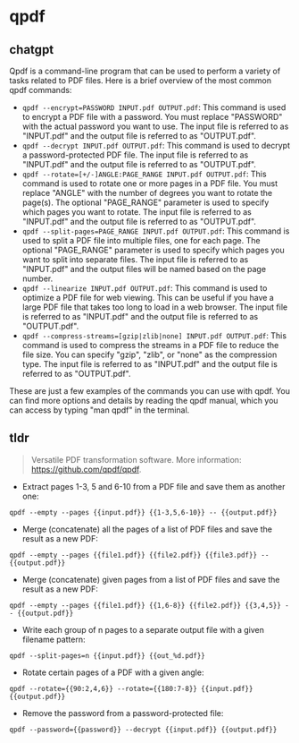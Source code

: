 # qpdf 
## chatgpt 
Qpdf is a command-line program that can be used to perform a variety of tasks related to PDF files. Here is a brief overview of the most common qpdf commands:

- `qpdf --encrypt=PASSWORD INPUT.pdf OUTPUT.pdf`: This command is used to encrypt a PDF file with a password. You must replace "PASSWORD" with the actual password you want to use. The input file is referred to as "INPUT.pdf" and the output file is referred to as "OUTPUT.pdf".
- `qpdf --decrypt INPUT.pdf OUTPUT.pdf`: This command is used to decrypt a password-protected PDF file. The input file is referred to as "INPUT.pdf" and the output file is referred to as "OUTPUT.pdf".
- `qpdf --rotate=[+/-]ANGLE:PAGE_RANGE INPUT.pdf OUTPUT.pdf`: This command is used to rotate one or more pages in a PDF file. You must replace "ANGLE" with the number of degrees you want to rotate the page(s). The optional "PAGE_RANGE" parameter is used to specify which pages you want to rotate. The input file is referred to as "INPUT.pdf" and the output file is referred to as "OUTPUT.pdf".
- `qpdf --split-pages=PAGE_RANGE INPUT.pdf OUTPUT.pdf`: This command is used to split a PDF file into multiple files, one for each page. The optional "PAGE_RANGE" parameter is used to specify which pages you want to split into separate files. The input file is referred to as "INPUT.pdf" and the output files will be named based on the page number.
- `qpdf --linearize INPUT.pdf OUTPUT.pdf`: This command is used to optimize a PDF file for web viewing. This can be useful if you have a large PDF file that takes too long to load in a web browser. The input file is referred to as "INPUT.pdf" and the output file is referred to as "OUTPUT.pdf".
- `qpdf --compress-streams=[gzip|zlib|none] INPUT.pdf OUTPUT.pdf`: This command is used to compress the streams in a PDF file to reduce the file size. You can specify "gzip", "zlib", or "none" as the compression type. The input file is referred to as "INPUT.pdf" and the output file is referred to as "OUTPUT.pdf".

These are just a few examples of the commands you can use with qpdf. You can find more options and details by reading the qpdf manual, which you can access by typing "man qpdf" in the terminal. 

## tldr 
 
> Versatile PDF transformation software.
> More information: <https://github.com/qpdf/qpdf>.

- Extract pages 1-3, 5 and 6-10 from a PDF file and save them as another one:

`qpdf --empty --pages {{input.pdf}} {{1-3,5,6-10}} -- {{output.pdf}}`

- Merge (concatenate) all the pages of a list of PDF files and save the result as a new PDF:

`qpdf --empty --pages {{file1.pdf}} {{file2.pdf}} {{file3.pdf}} -- {{output.pdf}}`

- Merge (concatenate) given pages from a list of PDF files and save the result as a new PDF:

`qpdf --empty --pages {{file1.pdf}} {{1,6-8}} {{file2.pdf}} {{3,4,5}} -- {{output.pdf}}`

- Write each group of n pages to a separate output file with a given filename pattern:

`qpdf --split-pages=n {{input.pdf}} {{out_%d.pdf}}`

- Rotate certain pages of a PDF with a given angle:

`qpdf --rotate={{90:2,4,6}} --rotate={{180:7-8}} {{input.pdf}} {{output.pdf}}`

- Remove the password from a password-protected file:

`qpdf --password={{password}} --decrypt {{input.pdf}} {{output.pdf}}`
